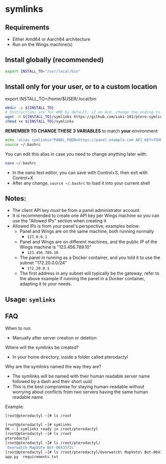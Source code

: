 # symlinks
## Requirements
- Either Amd64 or Aarch64 architecture
- Run on the Wings machine(s)

## Install globally (recommended)
```bash
export INSTALL_TO="/usr/local/bin"
```

## Install only for your user, or to a custom location
export INSTALL_TO=/home/$USER/.local/bin

```bash
mkdir -p ${INSTALL_TO}
# Instructions are for AMD by default; if on Arm, change the ending to symlinks-aarch64-unknown-linux-musl to download the correct binary for your system
wget -O ${INSTALL_TO}/symlinks https://github.com/Loki-101/ptero-symlinks/releases/latest/download/symlinks-x86_64-unknown-linux-musl
chmod +x ${INSTALL_TO}/symlinks
```

**REMEMBER TO CHANGE THESE 3 VARIABLES** to match **your** environment:
```bash
echo 'alias symlinks="PANEL_FQDN=https://panel.example.com API_KEY=YOUR_CLIENT_API_KEY WINGS_CONFIG=/srv/pterodactyl/wings/config.yml /usr/local/bin/symlinks"' >> ~/.bashrc
source ~/.bashrc
```
You can edit this alias in case you need to change anything later with:
```bash
nano ~/.bashrc
```
- In the nano text editor, you can save with Control+S, then exit with Control+X
- After any change, ``source ~/.bashrc`` to load it into your current shell

## Notes:
- The client API key *must* be from a panel administrator account
- It is recommended to create one API key per Wings machine so you can use the "Allowed IPs" section when creating it
- Allowed IPs is from your panel's perspective; examples below:
  - Panel and Wings are on the same machine, both running normally
    - ``127.0.0.1``
  - Panel and Wings are on different machines, and the public IP of the Wings machine is "123.456.789.10"
    - ``123.456.789.10``
  - The panel in running as a Docker container, and you told it to use the subnet "172.20.0.0/24"
    - ``172.20.0.1``
  - The first address in any subnet will typically be the gateway; refer to the above example if running the panel in a Docker container, adapting it to your needs.


## Usage: ``symlinks``

## FAQ
When to run:
- Manually after server creation or deletion

Where will the symlinks be created?
- In your home directory, inside a folder called pterodactyl

Why are the symlinks named the way they are?
- The symlinks will be named with their human readable server name followed by a dash and their short uuid
- This is the best compromise for staying human-readable without worrying about conflicts from two servers having the same human readable name

Example:
```bash
[root@pterodactyl ~]# ls /root

[root@pterodactyl ~]# symlinks
OK — 1 symlinks ready in /root/pterodactyl
[root@pterodactyl ~]# ls /root
pterodactyl
[root@pterodactyl ~]# ls /root/pterodactyl/
'Overwatch MapVote Bot-06435f2c'
[root@pterodactyl ~]# ls /root/pterodactyl/Overwatch\ MapVote\ Bot-06435f2c/
app.py  requirements.txt
```
